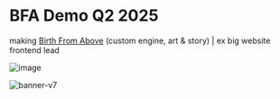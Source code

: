 # BFA Demo Q2 2025
making [Birth From Above](https://x.com/i/broadcasts/1gqxvNNzzagxB) (custom engine, art & story) | ex big website frontend lead 

![image](https://github.com/user-attachments/assets/3e648613-8b93-4657-a456-09b07c009353)

![banner-v7](https://github.com/user-attachments/assets/43c2ac43-f0e0-4a5c-a90a-0775a6e10da9)
